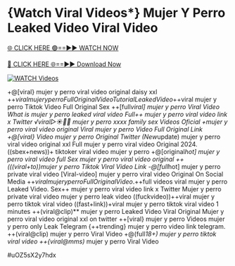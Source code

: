 # {Watch Viral Videos*} Mujer Y Perro Leaked Video Viral Video


[🌐 CLICK HERE 🟢==►► WATCH NOW](https://gitload.pages.dev/)

[🔴 CLICK HERE 🌐==►► Download Now](https://gitload.pages.dev/)

[![WATCH Videos](https://i.imgur.com/dJHk4Zq.gif)](https://gitload.pages.dev/)



























+@[viral} mujer y perro viral video original daisy xxl
+$+viral mujer y perro Full Original Video Tutorial Leaked Video +$+viral mujer y perro Tiktok Video Full Original Sex
++[full*viral] mujer y perro Viral Video
What is mujer y perro leaked viral video Full++ mujer y perro viral video link x Twitter ️√viral▷☀️👄💥 mujer y perro xxxx family sex Videos Oficial
+mujer y perro viral video original
Viral mujer y perro Video Full Original Link +@[viral} Video mujer y perro Original Twitter (New*update) mujer y perro viral video original xxl
Full mujer y perro viral video Original 2024. ((sbex+news))+ tiktoker viral video mujer y perro +@[original*hot] mujer y perro viral video full Sex mujer y perro viral video original ++(((viral+to))mujer y perro Tiktok Viral Video Link
-@[full*hot] mujer y perro private viral video
[Viral-video] mujer y perro viral video Original On Social Media
+$+viral mujer y perro Full Original Video.
+$+full videos viral mujer y perro Leaked Video. Sex++ mujer y perro viral video link x Twitter Mujer y perro private viral video mujer y perro leak video
((fuckvideo))++viral mujer y perro tiktok viral video
((fast+link))+viral mujer y perro tiktok viral video 1 minutes ++(viral@clip)** mujer y perro Leaked Video Viral Original Mujer y perro viral video original xxl on twitter  ++[viral} mujer y perro Videos mujer y perro only Leak Telegram
{++trending} mujer y perro video link telegram. ++(viral@clip) mujer y perro Viral Video +@(full*18+) mujer y perro tiktok viral video ++{viral@mms)* mujer y perro Viral Video


#uOZ5sX2y7hdx
